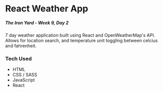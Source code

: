 # React Weather App

##### The Iron Yard - Week 9, Day 2

7 day weather application built using React and OpenWeatherMap's API. Allows for location search, and temperature unit toggling between celcius and fahrenheit.

### Tech Used

- HTML
- CSS / SASS
- JavaScript
- React